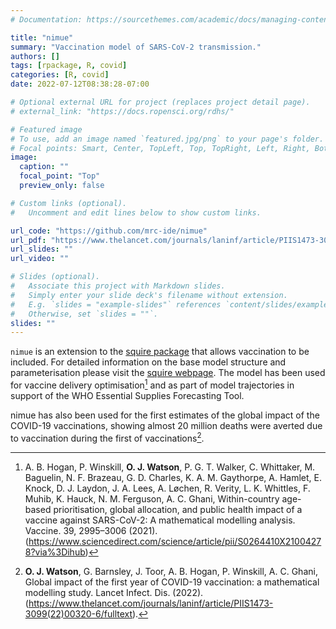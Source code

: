 ```yaml
---
# Documentation: https://sourcethemes.com/academic/docs/managing-content/

title: "nimue"
summary: "Vaccination model of SARS-CoV-2 transmission."
authors: []
tags: [rpackage, R, covid]
categories: [R, covid]
date: 2022-07-12T08:38:28-07:00

# Optional external URL for project (replaces project detail page).
# external_link: "https://docs.ropensci.org/rdhs/"

# Featured image
# To use, add an image named `featured.jpg/png` to your page's folder.
# Focal points: Smart, Center, TopLeft, Top, TopRight, Left, Right, BottomLeft, Bottom, BottomRight.
image:
  caption: ""
  focal_point: "Top"
  preview_only: false

# Custom links (optional).
#   Uncomment and edit lines below to show custom links.

url_code: "https://github.com/mrc-ide/nimue"
url_pdf: "https://www.thelancet.com/journals/laninf/article/PIIS1473-3099(22)00320-6/fulltext"
url_slides: ""
url_video: ""

# Slides (optional).
#   Associate this project with Markdown slides.
#   Simply enter your slide deck's filename without extension.
#   E.g. `slides = "example-slides"` references `content/slides/example-slides.md`.
#   Otherwise, set `slides = ""`.
slides: ""
---
```


`nimue` is an extension to the [squire package](https://mrc-ide.github.io/squire/) that allows vaccination to be included. For detailed information on the base model structure and parameterisation please visit the [squire webpage](https://mrc-ide.github.io/squire/). The model has been used for vaccine delivery optimisation[^1] and as part of model trajectories in support of the WHO Essential Supplies Forecasting Tool. 

nimue has also been used for the first estimates of the global impact of the COVID-19 vaccinations, showing almost 20 million deaths were averted due to vaccination during the first of vaccinations[^2].

 [^1]: A. B. Hogan, P. Winskill, **O. J. Watson**, P. G. T. Walker, C. Whittaker, M. Baguelin, N. F. Brazeau, G. D. Charles, K. A. M. Gaythorpe, A. Hamlet, E. Knock, D. J. Laydon, J. A. Lees, A. Løchen, R. Verity, L. K. Whittles, F. Muhib, K. Hauck, N. M. Ferguson, A. C. Ghani, Within-country age-based prioritisation, global allocation, and public health impact of a vaccine against SARS-CoV-2: A mathematical modelling analysis. Vaccine. 39, 2995–3006 (2021). (https://www.sciencedirect.com/science/article/pii/S0264410X21004278?via%3Dihub)

[^2]: **O. J. Watson**, G. Barnsley, J. Toor, A. B. Hogan, P. Winskill, A. C. Ghani, Global impact of the first year of COVID-19 vaccination: a mathematical modelling study. Lancet Infect. Dis. (2022). (https://www.thelancet.com/journals/laninf/article/PIIS1473-3099(22)00320-6/fulltext).

